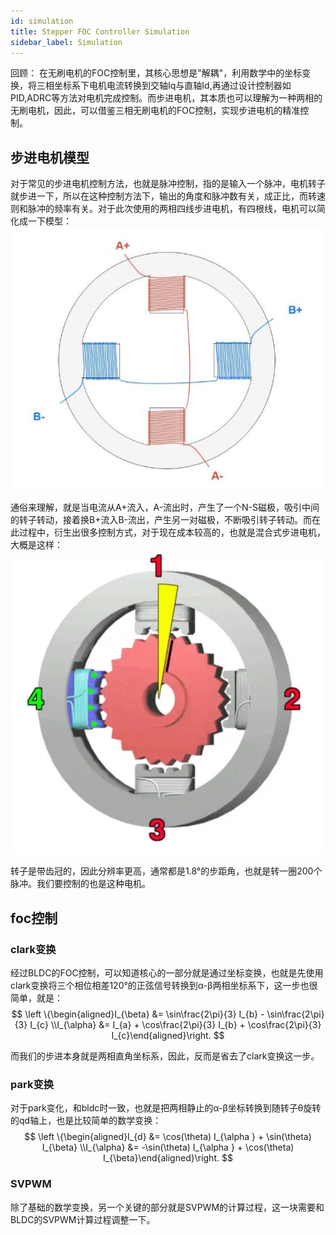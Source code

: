 ```yaml
---
id: simulation
title: Stepper FOC Controller Simulation
sidebar_label: Simulation
---
```


回顾：
在无刷电机的FOC控制里，其核心思想是"解耦"，利用数学中的坐标变换，将三相坐标系下电机电流转换到交轴Iq与直轴Id,再通过设计控制器如PID,ADRC等方法对电机完成控制。而步进电机，其本质也可以理解为一种两相的无刷电机，因此，可以借鉴三相无刷电机的FOC控制，实现步进电机的精准控制。
## 步进电机模型

对于常见的步进电机控制方法，也就是脉冲控制，指的是输入一个脉冲，电机转子就步进一下，所以在这种控制方法下，输出的角度和脉冲数有关，成正比，而转速则和脉冲的频率有关。对于此次使用的两相四线步进电机，有四根线，电机可以简化成一下模型：
![image](img/1.png)

通俗来理解，就是当电流从A+流入，A-流出时，产生了一个N-S磁极，吸引中间的转子转动，接着换B+流入B-流出，产生另一对磁极，不断吸引转子转动。而在此过程中，衍生出很多控制方式，对于现在成本较高的，也就是混合式步进电机，大概是这样：  
![alt text](img/2.png)

转子是带齿冠的，因此分辨率更高，通常都是1.8°的步距角，也就是转一圈200个脉冲。我们要控制的也是这种电机。

## foc控制

### clark变换
经过BLDC的FOC控制，可以知道核心的一部分就是通过坐标变换，也就是先使用clark变换将三个相位相差120°的正弦信号转换到α-β两相坐标系下，这一步也很简单，就是：
$$
\left \{\begin{aligned}I_{\beta} &= \sin\frac{2\pi}{3} I_{b} - \sin\frac{2\pi}{3} I_{c} \\I_{\alpha} &= I_{a} + \cos\frac{2\pi}{3} I_{b} + \cos\frac{2\pi}{3} I_{c}\end{aligned}\right.
$$

而我们的步进本身就是两相直角坐标系，因此，反而是省去了clark变换这一步。

### park变换
对于park变化，和bldc时一致，也就是把两相静止的α-β坐标转换到随转子θ旋转的qd轴上，也是比较简单的数学变换：
$$
\left \{\begin{aligned}I_{d} &= \cos(\theta) I_{\alpha } + \sin(\theta) I_{\beta} \\I_{\alpha} &= -\sin(\theta) I_{\alpha } + \cos(\theta) I_{\beta}\end{aligned}\right.
$$

### SVPWM
除了基础的数学变换，另一个关键的部分就是SVPWM的计算过程，这一块需要和BLDC的SVPWM计算过程调整一下。
